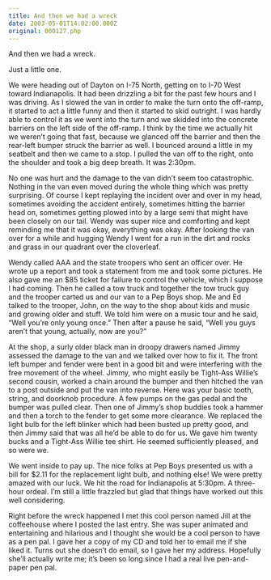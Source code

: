 ```yaml
---
title: And then we had a wreck
date: 2003-05-01T14:02:00.000Z
original: 000127.php
---
```


And then we had a wreck.

Just a little one.

We were heading out of Dayton on I-75 North, getting on to I-70 West toward Indianapolis. It had been drizzling a bit for the past few hours and I was driving. As I slowed the van in order to make the turn onto the off-ramp, it started to act a little funny and then it started to skid outright. I was hardly able to control it as we went into the turn and we skidded into the concrete barriers on the left side of the off-ramp. I think by the time we actually hit we weren’t going that fast, because we glanced off the barrier and then the rear-left bumper struck the barrier as well. I bounced around a little in my seatbelt and then we came to a stop. I pulled the van off to the right, onto the shoulder and took a big deep breath. It was 2:30pm.

No one was hurt and the damage to the van didn’t seem too catastrophic. Nothing in the van even moved during the whole thing which was pretty surprising. Of course I kept replaying the incident over and over in my head, sometimes avoiding the accident entirely, sometimes hitting the barrier head on, sometimes getting plowed into by a large semi that might have been closely on our tail. Wendy was super nice and comforting and kept reminding me that it was okay, everything was okay. After looking the van over for a while and hugging Wendy I went for a run in the dirt and rocks and grass in our quadrant over the cloverleaf.

Wendy called AAA and the state troopers who sent an officer over. He wrote up a report and took a statement from me and took some pictures. He also gave me an $85 ticket for failure to control the vehicle, which I suppose I had coming. Then he called a tow truck and together the tow truck guy and the trooper carted us and our van to a Pep Boys shop. Me and Ed talked to the trooper, John, on the way to the shop about kids and music and growing older and stuff. We told him were on a music tour and he said, “Well you’re only young once.” Then after a pause he said, “Well you guys aren’t that young, actually, now are you?”

At the shop, a surly older black man in droopy drawers named Jimmy assessed the damage to the van and we talked over how to fix it. The front left bumper and fender were bent in a good bit and were interfering with the free movement of the wheel. Jimmy, who might easily be Tight-Ass Willie’s second cousin, worked a chain around the bumper and then hitched the van to a post outside and put the van into reverse. Here was your basic tooth, string, and doorknob procedure. A few pumps on the gas pedal and the bumper was pulled clear. Then one of Jimmy’s shop buddies took a hammer and then a torch to the fender to get some more clearance. We replaced the light bulb for the left blinker which had been busted up pretty good, and then Jimmy said that was all he’d be able to do for us. We gave him twenty bucks and a Tight-Ass Willie tee shirt. He seemed sufficiently pleased, and so were we.

We went inside to pay up. The nice folks at Pep Boys presented us with a bill for $2.11 for the replacement light bulb, and nothing else! We were pretty amazed with our luck. We hit the road for Indianapolis at 5:30pm. A three-hour ordeal. I’m still a little frazzled but glad that things have worked out this well considering.

Right before the wreck happened I met this cool person named Jill at the coffeehouse where I posted the last entry. She was super animated and entertaining and hilarious and I thought she would be a cool person to have as a pen pal. I gave her a copy of my CD and told her to email me if she liked it. Turns out she doesn’t do email, so I gave her my address. Hopefully she’ll actually write me; it’s been so long since I had a real live pen-and-paper pen pal.
